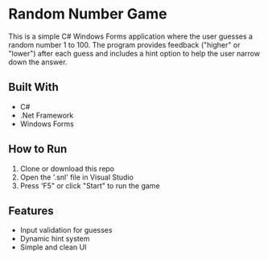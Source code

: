 # Random Number Game
This is a simple C# Windows Forms application where the user guesses a random number 1 to 100. 
The program provides feedback ("higher" or "lower") after each guess and includes a hint option to help the user narrow down the answer.
## Built With
- C#
- .Net Framework
- Windows Forms
## How to Run 
1. Clone or download this repo
2. Open the '.snl' file in Visual Studio
3. Press 'F5" or click "Start" to run the game
## Features
- Input validation for guesses
- Dynamic hint system
- Simple and clean UI
